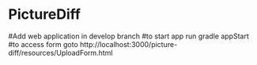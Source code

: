 # PictureDiff
#Add web application in develop branch
#to start app run gradle appStart
#to access form goto http://localhost:3000/picture-diff/resources/UploadForm.html
